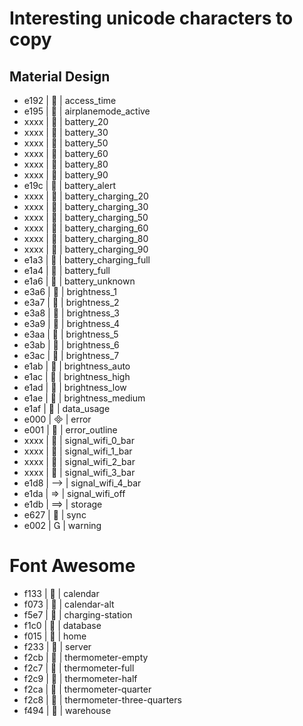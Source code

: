 # Interesting unicode characters to copy

## Material Design
- e192 |  | access_time
- e195 |  | airplanemode_active
- xxxx |  | battery_20
- xxxx |  | battery_30
- xxxx |  | battery_50
- xxxx |  | battery_60
- xxxx |  | battery_80
- xxxx |  | battery_90
- e19c |  | battery_alert
- xxxx |  | battery_charging_20
- xxxx |  | battery_charging_30
- xxxx |  | battery_charging_50
- xxxx |  | battery_charging_60
- xxxx |  | battery_charging_80
- xxxx |  | battery_charging_90
- e1a3 |  | battery_charging_full
- e1a4 |  | battery_full
- e1a6 |  | battery_unknown
- e3a6 |  | brightness_1
- e3a7 |  | brightness_2
- e3a8 |  | brightness_3
- e3a9 |  | brightness_4
- e3aa |  | brightness_5
- e3ab |  | brightness_6
- e3ac |  | brightness_7
- e1ab |  | brightness_auto
- e1ac |  | brightness_high
- e1ad |  | brightness_low
- e1ae |  | brightness_medium
- e1af |  | data_usage
- e000 |  | error
- e001 |  | error_outline
- xxxx |  | signal_wifi_0_bar
- xxxx |  | signal_wifi_1_bar
- xxxx |  | signal_wifi_2_bar
- xxxx |  | signal_wifi_3_bar
- e1d8 |  | signal_wifi_4_bar
- e1da |  | signal_wifi_off
- e1db |  | storage
- e627 |  | sync
- e002 |  | warning

# Font Awesome
- f133 |  | calendar
- f073 |  | calendar-alt
- f5e7 |  | charging-station
- f1c0 |  | database
- f015 |  | home
- f233 |  | server
- f2cb |  | thermometer-empty
- f2c7 |  | thermometer-full
- f2c9 |  | thermometer-half
- f2ca |  | thermometer-quarter
- f2c8 |  | thermometer-three-quarters
- f494 |  | warehouse

